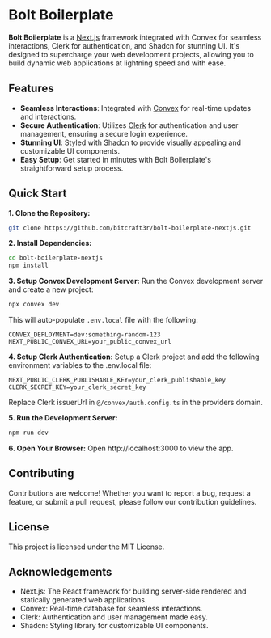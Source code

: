 # Bolt Boilerplate

**Bolt Boilerplate** is a [Next.js](https://nextjs.org/) framework integrated with Convex for seamless interactions, Clerk for authentication, and Shadcn for stunning UI. It's designed to supercharge your web development projects, allowing you to build dynamic web applications at lightning speed and with ease.

## Features

- **Seamless Interactions**: Integrated with [Convex](https://www.convex.dev/) for real-time updates and interactions.
- **Secure Authentication**: Utilizes [Clerk](https://clerk.com/) for authentication and user management, ensuring a secure login experience.
- **Stunning UI**: Styled with [Shadcn](https://ui.shadcn.com/) to provide visually appealing and customizable UI components.
- **Easy Setup**: Get started in minutes with Bolt Boilerplate's straightforward setup process.

## Quick Start

**1. Clone the Repository:**
```bash
git clone https://github.com/bitcraft3r/bolt-boilerplate-nextjs.git
```

**2. Install Dependencies:**
```bash
cd bolt-boilerplate-nextjs
npm install
```

**3. Setup Convex Development Server:**
Run the Convex development server and create a new project:
```bash
npx convex dev
``` 
This will auto-populate `.env.local` file with the following:
```plaintext
CONVEX_DEPLOYMENT=dev:something-random-123
NEXT_PUBLIC_CONVEX_URL=your_public_convex_url
```

**4. Setup Clerk Authentication:**
Setup a Clerk project and add the following environment variables to the .env.local file:
```plaintext
NEXT_PUBLIC_CLERK_PUBLISHABLE_KEY=your_clerk_publishable_key
CLERK_SECRET_KEY=your_clerk_secret_key
```
Replace Clerk issuerUrl in `@/convex/auth.config.ts` in the providers domain.

**5. Run the Development Server:**
```bash
npm run dev
```

**6. Open Your Browser:**
Open http://localhost:3000 to view the app.

## Contributing

Contributions are welcome! Whether you want to report a bug, request a feature, or submit a pull request, please follow our contribution guidelines.

## License

This project is licensed under the MIT License.

## Acknowledgements

- Next.js: The React framework for building server-side rendered and statically generated web applications.
- Convex: Real-time database for seamless interactions.
- Clerk: Authentication and user management made easy.
- Shadcn: Styling library for customizable UI components.
